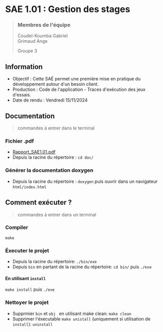 # SAE 1.01 : Gestion des stages

> ### Membres de l'équipe
> 
> Coudel-Koumba Gabriel<br>
> Grimaud Ange
>
> Groupe 3

## Information 
- Objectif : Cette SAÉ permet une première mise en pratique du développement autour d'un besoin client.
- Production : Code de l'application - Traces d'exécution des jeux d'essais. 
- Date de rendu : Vendredi 15/11/2024 
## Documentation
> commandes à entrer dans le terminal
### Fichier .pdf
- [Rapport_SAE1.01.pdf](https://codefirst.iut.uca.fr/git/gabriel.coudel-koumba/sae_1.01/src/branch/master/doc/Rapport_SAE1.01.pdf)
- Depuis la racine du répertoire : ``` cd doc/ ```
### Générer la documentation doxygen
- Depuis la racine du répertoire : ``` doxygen ``` puis ouvrir dans un navigateur ```html/index.html```
## Comment exécuter ?

> commandes à entrer dans un terminal

### Compiler 
``` make ```
### Éxecuter le projet
- Depuis la racine du répertoire: ``` ./bin/exe ```<br>
- Depuis ``` bin ``` en partant de la racine du répertoire: ``` cd bin/ ``` puis ```./exe ``` 
#### En utilisant ``` install ```
``` make install ``` puis ``` ./exe ```
### Nettoyer le projet
- Supprmier ``` bin ``` et  ```obj ``` en utilisant make clean: ``` make clean ```
- Supprimer l'éxecutable ``` make unistall ``` (uniquement si utilisation de ``` install ```): ``` uninstall ```